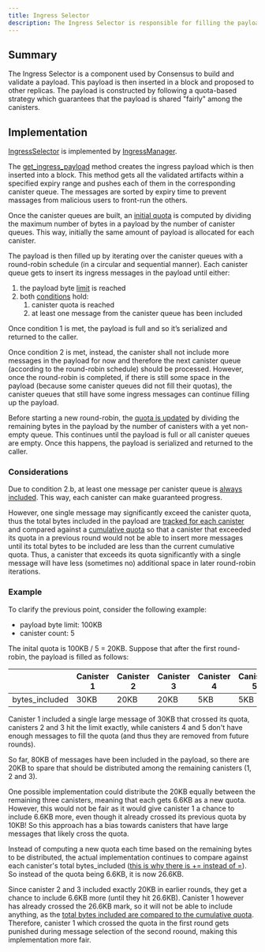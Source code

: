 ```yaml
---
title: Ingress Selector
description: The Ingress Selector is responsible for filling the payload of a block.
---
```


## Summary
The Ingress Selector is a component used by Consensus to build and validate a payload. This payload is then inserted in a block and proposed to other replicas.
The payload is constructed by following a quota-based strategy which guarantees that the payload is shared "fairly" among the canisters.

## Implementation
[IngressSelector](https://github.com/dfinity/ic/blob/f3ffe989bcb034a199308e8d0a5a6659348862b2/rs/interfaces/src/ingress_manager.rs#L107C1-L169C2) is implemented by [IngressManager](https://github.com/dfinity/ic/blob/f3ffe989bcb034a199308e8d0a5a6659348862b2/rs/ingress_manager/src/lib.rs#L114C1-L139C2).

The [get_ingress_payload](https://github.com/dfinity/ic/blob/f3ffe989bcb034a199308e8d0a5a6659348862b2/rs/ingress_manager/src/ingress_selector.rs#L34) method creates the ingress payload which is then inserted into a block. This method gets all the validated artifacts within a specified expiry range and pushes each of them in the corresponding canister queue. The messages are sorted by expiry time to prevent massages from malicious users to front-run the others.

Once the canister queues are built, an [initial quota](https://github.com/dfinity/ic/blob/f3ffe989bcb034a199308e8d0a5a6659348862b2/rs/ingress_manager/src/ingress_selector.rs#L128C9-L131C11) is computed by dividing the maximum number of bytes in a payload by the number of canister queues. This way, initially the same amount of payload is allocated for each canister.

The payload is then filled up by iterating over the canister queues with a round-robin schedule (in a circular and sequential manner). Each canister queue gets to insert its ingress messages in the payload until either:

1. the payload byte [limit](https://github.com/dfinity/ic/blob/f3ffe989bcb034a199308e8d0a5a6659348862b2/rs/ingress_manager/src/ingress_selector.rs#L173C21-L176C22) is reached
2. both [conditions](https://github.com/dfinity/ic/blob/f3ffe989bcb034a199308e8d0a5a6659348862b2/rs/ingress_manager/src/ingress_selector.rs#L178C21-L182C22) hold:
    1. canister quota is reached
    2. at least one message from the canister queue has been included

Once condition 1 is met, the payload is full and so it’s serialized and returned to the caller.

Once condition 2 is met, instead, the canister shall not include more messages in the payload for now and therefore the next canister queue (according to the round-robin schedule) should be processed. However, once the round-robin is completed, if there is still some space in the payload (because some canister queues did not fill their quotas), the canister queues that still have some ingress messages can continue filling up the payload.

Before starting a new round-robin, the [quota is updated](https://github.com/dfinity/ic/blob/f3ffe989bcb034a199308e8d0a5a6659348862b2/rs/ingress_manager/src/ingress_selector.rs#L208C17-L214C19) by dividing the remaining bytes in the payload by the number of canisters with a yet non-empty queue. This continues until the payload is full or all canister queues are empty. Once this happens, the payload is serialized and returned to the caller.

### Considerations

Due to condition 2.b, at least one message per canister queue is [always included](https://github.com/dfinity/ic/blob/f3ffe989bcb034a199308e8d0a5a6659348862b2/rs/ingress_manager/src/ingress_selector.rs#L187C21-L190C63). This way, each canister can make guaranteed progress.

However, one single message may significantly exceed the canister quota, thus the total bytes included in the payload are [tracked for each canister](https://github.com/dfinity/ic/blob/f3ffe989bcb034a199308e8d0a5a6659348862b2/rs/ingress_manager/src/ingress_selector.rs#L186C27-L186C41) and compared against a [cumulative quota](https://github.com/dfinity/ic/blob/f3ffe989bcb034a199308e8d0a5a6659348862b2/rs/ingress_manager/src/ingress_selector.rs#L212C25-L212C98) so that a canister that exceeded its quota in a previous round would not be able to insert more messages until its total bytes to be included are less than the current cumulative quota. Thus, a canister that exceeds its quota significantly with a single message will have less (sometimes no) additional space in later round-robin iterations.

### Example
To clarify the previous point, consider the following example:
- payload byte limit: 100KB
- canister count: 5

The inital quota is 100KB / 5 = 20KB. Suppose that after the first round-robin, the payload is filled as follows:

|            | Canister 1   | Canister 2   | Canister 3   | Canister 4   | Canister 5   |
|------------|--------------|--------------|--------------|--------------|--------------|
| bytes_included | 30KB         | 20KB         | 20KB         | 5KB          | 5KB          |


Canister 1 included a single large message of 30KB that crossed its quota, canisters
2 and 3 hit the limit exactly, while canisters 4 and 5 don't have enough messages to
fill the quota (and thus they are removed from future rounds).

So far, 80KB of messages have been included in the payload, so there are 20KB to spare that should be distributed among the remaining canisters (1, 2 and 3).

One possible implementation could distribute the 20KB equally between the remaining three canisters, meaning that each gets 6.6KB as a new quota. However, this would not be fair as it would give
canister 1 a chance to include 6.6KB more, even though it already crossed its
previous quota by 10KB! So this approach has a bias towards canisters that have
large messages that likely cross the quota.

Instead of computing a new quota each time based on the remaining bytes to be distributed, the actual implementation continues to compare against each
canister's total bytes_included ([this is why there is += instead of =](https://github.com/dfinity/ic/blob/f3ffe989bcb034a199308e8d0a5a6659348862b2/rs/ingress_manager/src/ingress_selector.rs#L212C25-L212C98)). So
instead of the quota being 6.6KB, it is now 26.6KB.

Since canister 2 and 3 included exactly 20KB in earlier
rounds, they get a chance to include 6.6KB more (until they hit 26.6KB). Canister
1 however has already crossed the 26.6KB mark, so it will not be able to include anything, as the [total bytes included are compared to the cumulative quota](https://github.com/dfinity/ic/blob/f3ffe989bcb034a199308e8d0a5a6659348862b2/rs/ingress_manager/src/ingress_selector.rs#L180C52-L180C97).
Therefore, canister 1 which crossed the quota in the first round gets punished during message selection of the second roound, making this implementation more fair.